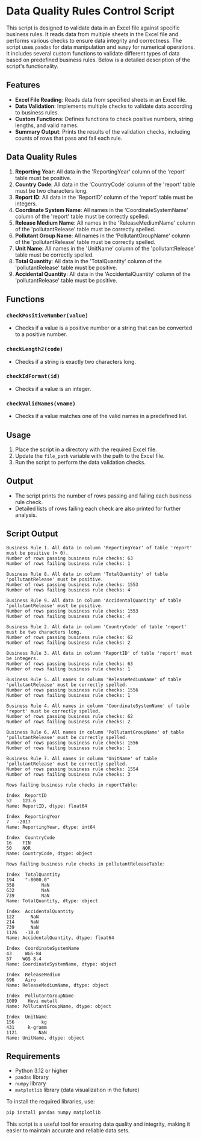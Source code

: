 # Data Quality Rules Control Script

This script is designed to validate data in an Excel file against specific business rules. It reads data from multiple sheets in the Excel file and performs various checks to ensure data integrity and correctness. The script uses `pandas` for data manipulation and `numpy` for numerical operations. It includes several custom functions to validate different types of data based on predefined business rules. Below is a detailed description of the script's functionality.

## Features

- **Excel File Reading**: Reads data from specified sheets in an Excel file.
- **Data Validation**: Implements multiple checks to validate data according to business rules.
- **Custom Functions**: Defines functions to check positive numbers, string lengths, and valid names.
- **Summary Output**: Prints the results of the validation checks, including counts of rows that pass and fail each rule.

## Data Quality Rules 

1. **Reporting Year**: All data in the 'ReportingYear' column of the 'report' table must be positive.
2. **Country Code**: All data in the 'CountryCode' column of the 'report' table must be two characters long.
3. **Report ID**: All data in the 'ReportID' column of the 'report' table must be integers.
4. **Coordinate System Name**: All names in the 'CoordinateSystemName' column of the 'report' table must be correctly spelled.
5. **Release Medium Name**: All names in the 'ReleaseMediumName' column of the 'pollutantRelease' table must be correctly spelled.
6. **Pollutant Group Name**: All names in the 'PollutantGroupName' column of the 'pollutantRelease' table must be correctly spelled.
7. **Unit Name**: All names in the 'UnitName' column of the 'pollutantRelease' table must be correctly spelled.
8. **Total Quantity**: All data in the 'TotalQuantity' column of the 'pollutantRelease' table must be positive.
9. **Accidental Quantity**: All data in the 'AccidentalQuantity' column of the 'pollutantRelease' table must be positive.

## Functions

### `checkPositiveNumber(value)`
- Checks if a value is a positive number or a string that can be converted to a positive number.

### `checkLength2(code)`
- Checks if a string is exactly two characters long.

### `checkIdFormat(id)`
- Checks if a value is an integer.

### `checkValidNames(vname)`
- Checks if a value matches one of the valid names in a predefined list.

## Usage

1. Place the script in a directory with the required Excel file.
2. Update the `file_path` variable with the path to the Excel file.
3. Run the script to perform the data validation checks.

## Output

- The script prints the number of rows passing and failing each business rule check.
- Detailed lists of rows failing each check are also printed for further analysis.

## Script Output

```plaintext
Business Rule 1. All data in column 'ReportingYear' of table 'report' must be positive (> 0).
Number of rows passing business rule checks: 63
Number of rows failing business rule checks: 1 

Business Rule 8. All data in column 'TotalQuantity' of table 'pollutantRelease' must be positive.
Number of rows passing business rule checks: 1553
Number of rows failing business rule checks: 4 

Business Rule 9. All data in column 'AccidentalQuantity' of table 'pollutantRelease' must be positive.
Number of rows passing business rule checks: 1553
Number of rows failing business rule checks: 4 

Business Rule 2. All data in column 'CountryCode' of table 'report' must be two characters long.
Number of rows passing business rule checks: 62
Number of rows failing business rule checks: 2 

Business Rule 3. All data in column 'ReportID' of table 'report' must be integers.
Number of rows passing business rule checks: 63
Number of rows failing business rule checks: 1 

Business Rule 5. All names in column 'ReleaseMediumName' of table 'pollutantRelease' must be correctly spelled.
Number of rows passing business rule checks: 1556
Number of rows failing business rule checks: 1 

Business Rule 4. All names in column 'CoordinateSystemName' of table 'report' must be correctly spelled.
Number of rows passing business rule checks: 62
Number of rows failing business rule checks: 2 

Business Rule 6. All names in column 'PollutantGroupName' of table 'pollutantRelease' must be correctly spelled.
Number of rows passing business rule checks: 1556
Number of rows failing business rule checks: 1 

Business Rule 7. All names in column 'UnitName' of table 'pollutantRelease' must be correctly spelled.
Number of rows passing business rule checks: 1554
Number of rows failing business rule checks: 3

Rows failing business rule checks in reportTable:

Index  ReportID
52    123.6
Name: ReportID, dtype: float64

Index  ReportingYear
7   -2017
Name: ReportingYear, dtype: int64

Index  CountryCode
16    FIN
50    NOR
Name: CountryCode, dtype: object

Rows failing business rule checks in pollutantReleaseTable:

Index  TotalQuantity
194    "-8000.0"
358          NaN
632          NaN
739          NaN
Name: TotalQuantity, dtype: object

Index  AccidentalQuantity
122      NaN
214      NaN
739      NaN
1126   -10.0
Name: AccidentalQuantity, dtype: float64

Index  CoordinateSystemName
43     WGS-84
57    WGS 8.4
Name: CoordinateSystemName, dtype: object

Index  ReleaseMedium
696    Airo
Name: ReleaseMediumName, dtype: object

Index  PollutantGroupName
1089    Hevi metall
Name: PollutantGroupName, dtype: object

Index  UnitName
156          kg
431     k-gramm
1121        NaN
Name: UnitName, dtype: object
```

## Requirements

- Python 3.12 or higher
- `pandas` library
- `numpy` library
- `matplotlib` library (data visualization in the future)


To install the required libraries, use:
```bash
pip install pandas numpy matplotlib
```

This script is a useful tool for ensuring data quality and integrity, making it easier to maintain accurate and reliable data sets.